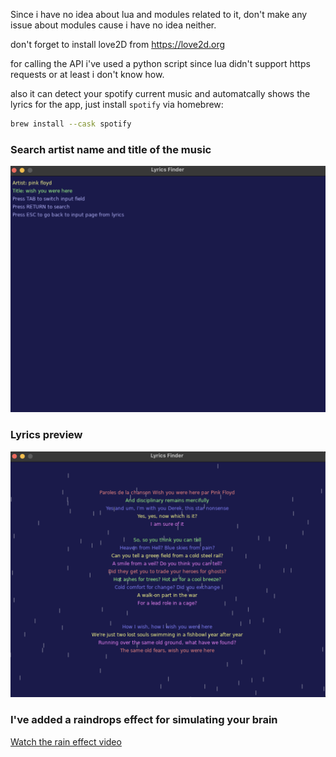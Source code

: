 Since i have no idea about lua and modules related to it, don't make any issue about modules cause i have no idea neither.

don't forget to install love2D from https://love2d.org

for calling the API i've used a python script since lua didn't support https requests or at least i don't know how.

also it can detect your spotify current music and automatcally shows the lyrics for the app, just install ```spotify``` via homebrew: 
```bash
brew install --cask spotify
```


### Search artist name and title of the music
![alt text](resource/menu.png)


### Lyrics preview
![alt text](resource/lyrics.png)


### I've added a raindrops effect for simulating your brain
[Watch the rain effect video](resource/rain.mp4)
